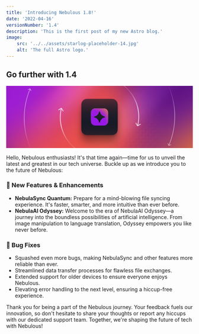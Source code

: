 ```yaml
---
title: 'Introducing Nebulous 1.8!'
date: '2022-04-16'
versionNumber: '1.4'
description: 'This is the first post of my new Astro blog.'
image:
    src: '../../assets/starlog-placeholder-14.jpg'
    alt: 'The full Astro logo.'
---
```


## Go further with 1.4

![Nebulous 1.4 Release](../../assets/starlog-placeholder-14.jpg)

Hello, Nebulous enthusiasts! It's that time again—time for us to unveil the latest and greatest in our tech universe. Buckle up as we introduce you to the future of Nebulous:

### 🍿 New Features & Enhancements

* __NebulaSync Quantum:__ Prepare for a mind-blowing file syncing experience. It's faster, smarter, and more intuitive than ever before.
* __NebulaAI Odyssey:__ Welcome to the era of NebulaAI Odyssey—a journey into the boundless possibilities of artificial intelligence. From image manipulation to language translation, Odyssey empowers you like never before.

### 🐞 Bug Fixes

* Squashed even more bugs, making NebulaSync and other features more reliable than ever.
* Streamlined data transfer processes for flawless file exchanges.
* Extended support for older devices to ensure everyone enjoys Nebulous.
* Elevating error handling to the next level, ensuring a hiccup-free experience.

Thank you for being a part of the Nebulous journey. Your feedback fuels our innovation, so don't hesitate to share your thoughts or report any hiccups with our dedicated support team. Together, we're shaping the future of tech with Nebulous!
